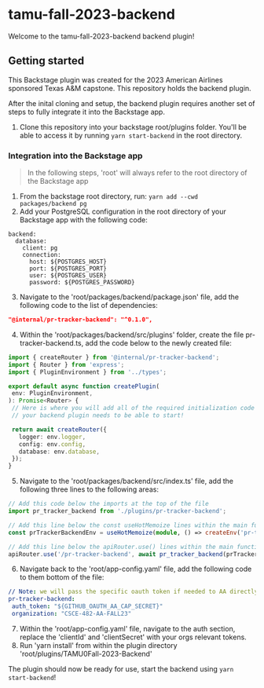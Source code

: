 # tamu-fall-2023-backend

Welcome to the tamu-fall-2023-backend backend plugin!

## Getting started

This Backstage plugin was created for the 2023 American Airlines sponsored Texas A&M capstone. This repository holds the backend plugin.

After the inital cloning and setup, the backend plugin requires another set of steps to fully integrate it into the Backstage app.

1. Clone this repository into your backstage root/plugins folder. You'll be able to access it by running `yarn start-backend` in the root directory.


### Integration into the Backstage app

> In the following steps, 'root' will always refer to the root directory of the Backstage app

1. From the backstage root directory, run: ```yarn add --cwd packages/backend pg``` 
2. Add your PostgreSQL configuration in the root directory of your Backstage app with the following code:
```
backend:
  database:
    client: pg
    connection:
      host: ${POSTGRES_HOST}
      port: ${POSTGRES_PORT}
      user: ${POSTGRES_USER}
      password: ${POSTGRES_PASSWORD}
```
3. Navigate to the 'root/packages/backend/package.json' file, add the following code to the list of dependencies:
```json 
"@internal/pr-tracker-backend": "^0.1.0",
```
4. Within the 'root/packages/backend/src/plugins' folder, create the file pr-tracker-backend.ts, add the code below to the newly created file:
 ```typescript
import { createRouter } from '@internal/pr-tracker-backend';
import { Router } from 'express';
import { PluginEnvironment } from '../types';

export default async function createPlugin(
  env: PluginEnvironment,
): Promise<Router> {
  // Here is where you will add all of the required initialization code that
  // your backend plugin needs to be able to start!

  return await createRouter({
    logger: env.logger,
    config: env.config, 
    database: env.database,
  });
}
 ```
5. Navigate to the 'root/packages/backend/src/index.ts' file, add the following three lines to the following areas:
 ``` typescript
 // Add this code below the imports at the top of the file
 import pr_tracker_backend from './plugins/pr-tracker-backend';

 ```
 ``` typescript
 // Add this line below the const useHotMemoize lines within the main function
 const prTrackerBackendEnv = useHotMemoize(module, () => createEnv('pr-tracker-backend'));
 ```
 ``` typescript
 // Add this line below the apiRouter.use() lines within the main function
 apiRouter.use('/pr-tracker-backend', await pr_tracker_backend(prTrackerBackendEnv));
 ```
6. Navigate back to the 'root/app-config.yaml' file, add the following code to them bottom of the file:
 ```yaml
 // Note: we will pass the specific oauth token if needed to AA directly
 pr-tracker-backend:
  auth_token: "${GITHUB_OAUTH_AA_CAP_SECRET}"
  organization: "CSCE-482-AA-FALL23"
 ```
7. Within the 'root/app-config.yaml' file, navigate to the auth section, replace the 'clientId' and 'clientSecret' with your orgs relevant tokens.
8. Run 'yarn install' from within the plugin directory 'root/plugins/TAMU0Fall-2023-Backend'

  The plugin should now be ready for use, start the backend using ```yarn start-backend```!